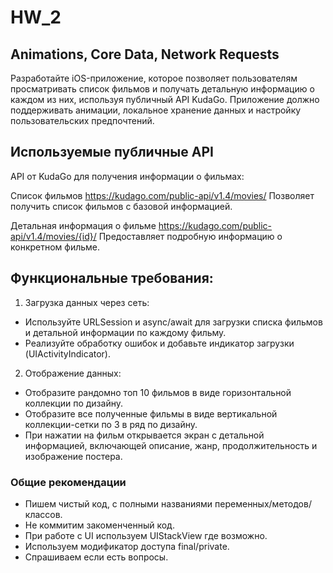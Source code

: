 # HW_2

## Animations, Core Data, Network Requests

Разработайте iOS-приложение, которое позволяет пользователям просматривать список фильмов и получать детальную информацию о каждом из них, используя публичный API KudaGo. Приложение должно поддерживать анимации, локальное хранение данных и настройку пользовательских предпочтений.
## Используемые публичные API
API от KudaGo для получения информации о фильмах:

Список фильмов
https://kudago.com/public-api/v1.4/movies/
Позволяет получить список фильмов с базовой информацией.

Детальная информация о фильме
https://kudago.com/public-api/v1.4/movies/{id}/
Предоставляет подробную информацию о конкретном фильме.

## Функциональные требования: 

1) Загрузка данных через сеть: 
  * Используйте URLSession и async/await для загрузки списка фильмов и детальной информации по каждому фильму.
  * Реализуйте обработку ошибок и добавьте индикатор загрузки (UIActivityIndicator).

  
2) Отображение данных: 
  * Отобразите рандомно топ 10 фильмов в виде горизонтальной коллекции по дизайну.
  * Отобразите все полученные фильмы в виде вертикальной коллекции-сетки по 3 в ряд по дизайну.
  * При нажатии на фильм открывается экран с детальной информацией, включающей описание, жанр, продолжительность и изображение постера. 
  
 
 ### Общие рекомендации 
 
 * Пишем чистый код, с полными названиями переменных/методов/классов. 
 * Не коммитим закоменченный код. 
 * При работе с UI используем UIStackView где возможно.
 * Используем модификатор доступа final/private.
 * Спрашиваем если есть вопросы.

